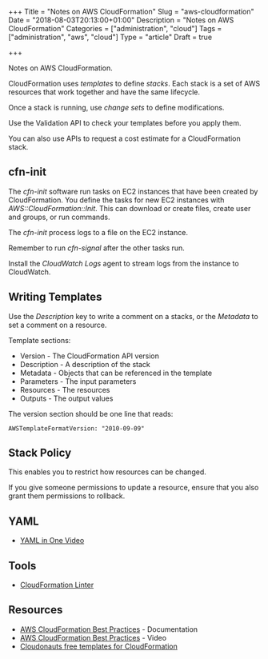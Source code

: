 +++
Title = "Notes on AWS CloudFormation"
Slug = "aws-cloudformation"
Date = "2018-08-03T20:13:00+01:00"
Description = "Notes on AWS CloudFormation"
Categories = ["administration", "cloud"]
Tags = ["administration", "aws", "cloud"]
Type = "article"
Draft = true

+++

Notes on AWS CloudFormation.

<!--more-->

CloudFormation uses _templates_ to define _stacks_. Each stack is a set of AWS resources that work together and have the same lifecycle.

Once a stack is running, use _change sets_ to define modifications.

Use the Validation API to check your templates before you apply them.

You can also use APIs to request a cost estimate for a CloudFormation stack.

## cfn-init

The _cfn-init_ software run tasks on EC2 instances that have been created by
CloudFormation. You define the tasks for new EC2 instances with
_AWS::CloudFormation::Init_. This can download or create files, create user and groups,
or run commands.

The _cfn-init_ process logs to a file on the EC2 instance.

Remember to run _cfn-signal_ after the other tasks run.

Install the _CloudWatch Logs_ agent to stream logs from the instance to CloudWatch.

## Writing Templates

Use the _Description_ key to write a comment on a stacks, or the _Metadata_ to set a
comment on a resource.

Template sections:

- Version - The CloudFormation API version
- Description - A description of the stack
- Metadata - Objects that can be referenced in the template
- Parameters - The input parameters
- Resources - The resources
- Outputs - The output values

The version section should be one line that reads:

    AWSTemplateFormatVersion: "2010-09-09"

## Stack Policy

This enables you to restrict how resources can be changed.

If you give someone permissions to update a resource, ensure that you also grant them permissions to rollback.

## YAML

- [YAML in One Video](https://www.youtube.com/watch?v=cdLNKUoMc6c)

## Tools

- [CloudFormation Linter](https://github.com/awslabs/cfn-python-lint)

## Resources

- [AWS CloudFormation Best Practices](https://docs.aws.amazon.com/AWSCloudFormation/latest/UserGuide/best-practices.html) - Documentation
- [AWS CloudFormation Best Practices](https://www.youtube.com/watch?v=sAqkN0vIhAY) - Video
- [Cloudonauts free templates for CloudFormation](https://cloudonaut.io/templates-for-aws-cloudformation/)
